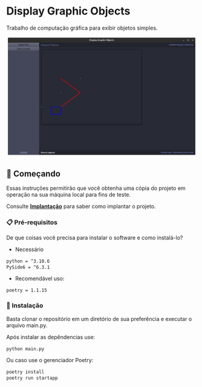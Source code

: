 # Display Graphic Objects

Trabalho de computação gráfica para exibir objetos simples.

![Screenshot](/img/v1-exemple.png)

## 🚀 Começando

Essas instruções permitirão que você obtenha uma cópia do projeto em operação na sua máquina local para fins de teste.

Consulte **[Implantação](#-implanta%C3%A7%C3%A3o)** para saber como implantar o projeto.

### 📋 Pré-requisitos

De que coisas você precisa para instalar o software e como instalá-lo?

- Necessário
```
python = ^3.10.6
PySide6 = ^6.3.1
```

- Recomendável uso:

```
poetry = 1.1.15
```

### 🔧 Instalação

Basta clonar o repositório em um diretório de sua preferência e executar o arquivo main.py.

Após instalar as depêndencias use:

```
python main.py
```
Ou caso use o gerenciador Poetry:

```
poetry install
poetry run startapp
```
